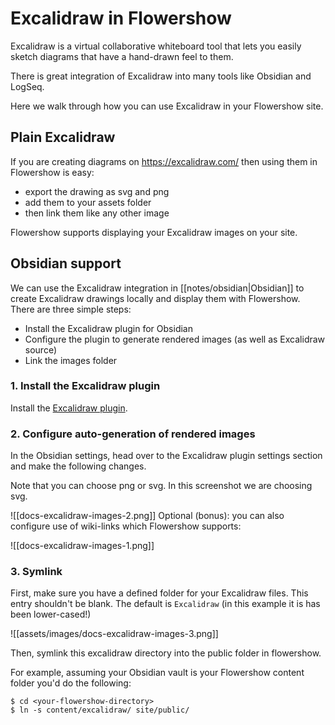 # Excalidraw in Flowershow

Excalidraw is a virtual collaborative whiteboard tool that lets you easily sketch diagrams that have a hand-drawn feel to them.

There is great integration of Excalidraw into many tools like Obsidian and LogSeq.

Here we walk through how you can use Excalidraw in your Flowershow site.

## Plain Excalidraw

If you are creating diagrams on https://excalidraw.com/ then using them in Flowershow is easy:

- export the drawing as svg and png
- add them to your assets folder
- then link them like any other image

Flowershow supports displaying your Excalidraw images on your site.

## Obsidian support

We can use the Excalidraw integration in [[notes/obsidian|Obsidian]] to create Excalidraw drawings locally and display them with Flowershow. There are three simple steps:

- Install the Excalidraw plugin for Obsidian
- Configure the plugin to generate rendered images (as well as Excalidraw source)
- Link the images folder

### 1. Install the Excalidraw plugin

Install the [Excalidraw plugin](https://github.com/zsviczian/obsidian-excalidraw-plugin).

### 2. Configure auto-generation of rendered images

In the Obsidian settings, head over to the Excalidraw plugin settings section and make the following changes.

Note that you can choose png or svg. In this screenshot we are choosing svg.

![[docs-excalidraw-images-2.png]] 
Optional (bonus): you can also configure use of wiki-links which Flowershow supports:

![[docs-excalidraw-images-1.png]]

### 3. Symlink

First, make sure you have a defined folder for your Excalidraw files. This entry shouldn't be blank. The default is `Excalidraw` (in this example it is has been lower-cased!)

![[assets/images/docs-excalidraw-images-3.png]]

Then, symlink this excalidraw directory into the public folder in flowershow.

For example, assuming your Obsidian vault is your Flowershow content folder you'd do the following:

```bash=
$ cd <your-flowershow-directory>
$ ln -s content/excalidraw/ site/public/
```